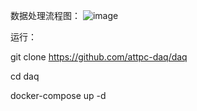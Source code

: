 数据处理流程图：
![image](https://github.com/user-attachments/assets/eceec005-8090-464c-bbb8-21bf85b2b402)

运行：

git clone  https://github.com/attpc-daq/daq

cd daq

docker-compose up -d